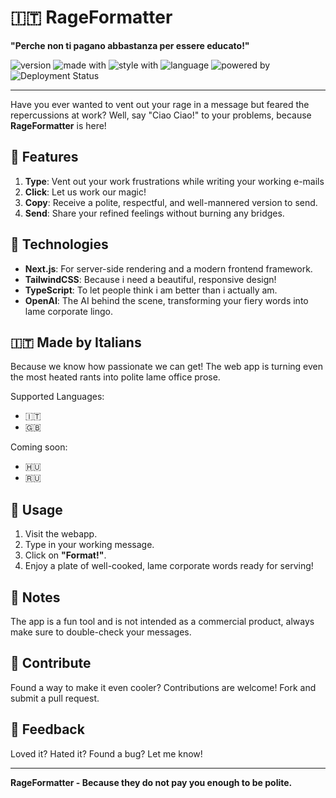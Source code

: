 # 🇮🇹 RageFormatter

**"Perche non ti pagano abbastanza per essere educato!"**

![version](https://img.shields.io/badge/version-1.0.0-blue)
![made with](https://img.shields.io/badge/made%20with-Next.js-blueviolet)
![style with](https://img.shields.io/badge/styled%20with-TailwindCSS-green)
![language](https://img.shields.io/badge/language-TypeScript-yellow)
![powered by](https://img.shields.io/badge/powered%20by-OpenAI-red)
![Deployment Status](https://img.shields.io/badge/deployment-successful-brightgreen)

---

Have you ever wanted to vent out your rage in a message but feared the repercussions at work? Well, say "Ciao Ciao!" to your problems, because **RageFormatter** is here!

## 🎉 Features

1. **Type**: Vent out your work frustrations while writing your working e-mails
2. **Click**: Let us work our magic!
3. **Copy**: Receive a polite, respectful, and well-mannered version to send.
4. **Send**: Share your refined feelings without burning any bridges.

## 🚀 Technologies

- **Next.js**: For server-side rendering and a modern frontend framework.
- **TailwindCSS**: Because i need a beautiful, responsive design!
- **TypeScript**: To let people think i am better than i actually am.
- **OpenAI**: The AI behind the scene, transforming your fiery words into lame corporate lingo.

## 🇮🇹 Made by Italians 

Because we know how passionate we can get! The web app is turning even the most heated rants into polite lame office prose.

Supported Languages:
-  🇮🇹
-  🇬🇧
  
Coming soon:
-  🇭🇺
-  🇷🇺

## 🍝 Usage

1. Visit the webapp.
2. Type in your working message.
3. Click on **"Format!"**.
4. Enjoy a plate of well-cooked, lame corporate words ready for serving!

## 📌 Notes

The app is a fun tool and is not intended as a commercial product, always make sure to double-check your messages.

## 🤝 Contribute

Found a way to make it even cooler? Contributions are welcome! Fork and submit a pull request.


## 💌 Feedback

Loved it? Hated it? Found a bug? Let me know!

---

**RageFormatter - Because they do not pay you enough to be polite.**
